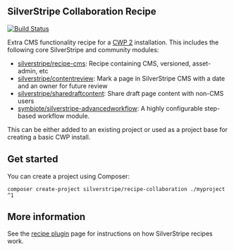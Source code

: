 ## SilverStripe Collaboration Recipe

[![Build Status](https://travis-ci.org/silverstripe/recipe-collaboration.svg?branch=master)](https://travis-ci.org/silverstripe/recipe-collaboration)

Extra CMS functionality recipe for a [CWP 2](https://www.cwp.govt.nz) installation. This includes the following core SilverStripe and community modules:

 * [silverstripe/recipe-cms](https://github.com/silverstripe/recipe-cms): Recipe containing CMS, versioned, asset-admin, etc
 * [silverstripe/contentreview](https://github.com/silverstripe/silverstripe-contentreview/): Mark a page in
   SilverStripe CMS with a date and an owner for future review
 * [silverstripe/sharedraftcontent](https://github.com/silverstripe/silverstripe-sharedraftcontent/): Share draft page
   content with non-CMS users
 * [symbiote/silverstripe-advancedworkflow](https://github.com/symbiote/silverstripe-advancedworkflow/): A highly
   configurable step-based workflow module.

This can be either added to an existing project or used as a project base for creating a
basic CWP install.

## Get started

You can create a project using Composer:

```
composer create-project silverstripe/recipe-collaboration ./myproject ^1
```

## More information

See the [recipe plugin](https://github.com/silverstripe/recipe-plugin) page for instructions on how
SilverStripe recipes work.
